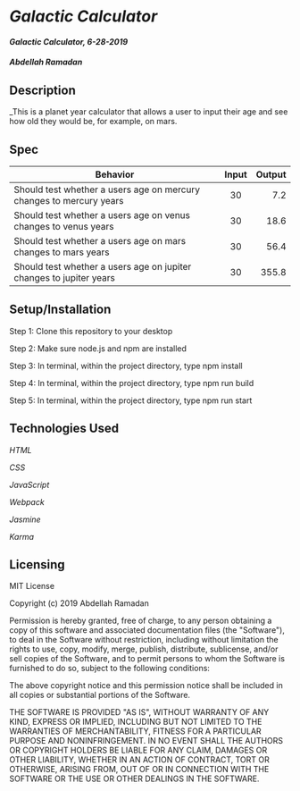 # _Galactic Calculator_

#### _Galactic Calculator, 6-28-2019_

#### _Abdellah Ramadan_

## Description

_This is a planet year calculator that allows a user to input their age and see how old they would be, for example, on mars.

## Spec

|                          Behavior                          |        Input       |    Output |
| ---------------------------------------------------------- |:------------------:| ---------:|
| Should test whether a users age on mercury changes to mercury years | 30 | 7.2 |
| Should test whether a users age on venus changes to venus years | 30 | 18.6 |
| Should test whether a users age on mars changes to mars years | 30 | 56.4 |
| Should test whether a users age on jupiter changes to jupiter years | 30 | 355.8 |


## Setup/Installation

Step 1: Clone this repository to your desktop

Step 2: Make sure node.js and npm are installed

Step 3: In terminal, within the project directory, type npm install

Step 4: In terminal, within the project directory, type npm run build

Step 5: In terminal, within the project directory, type npm run start

## Technologies Used

_HTML_

_CSS_

_JavaScript_

_Webpack_

_Jasmine_

_Karma_

## Licensing

MIT License

Copyright (c) 2019 Abdellah Ramadan

Permission is hereby granted, free of charge, to any person obtaining a copy
of this software and associated documentation files (the "Software"), to deal
in the Software without restriction, including without limitation the rights
to use, copy, modify, merge, publish, distribute, sublicense, and/or sell
copies of the Software, and to permit persons to whom the Software is
furnished to do so, subject to the following conditions:

The above copyright notice and this permission notice shall be included in all
copies or substantial portions of the Software.

THE SOFTWARE IS PROVIDED "AS IS", WITHOUT WARRANTY OF ANY KIND, EXPRESS OR
IMPLIED, INCLUDING BUT NOT LIMITED TO THE WARRANTIES OF MERCHANTABILITY,
FITNESS FOR A PARTICULAR PURPOSE AND NONINFRINGEMENT. IN NO EVENT SHALL THE
AUTHORS OR COPYRIGHT HOLDERS BE LIABLE FOR ANY CLAIM, DAMAGES OR OTHER
LIABILITY, WHETHER IN AN ACTION OF CONTRACT, TORT OR OTHERWISE, ARISING FROM,
OUT OF OR IN CONNECTION WITH THE SOFTWARE OR THE USE OR OTHER DEALINGS IN THE
SOFTWARE.
